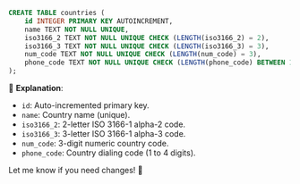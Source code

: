 ```sql
CREATE TABLE countries (
    id INTEGER PRIMARY KEY AUTOINCREMENT,
    name TEXT NOT NULL UNIQUE,
    iso3166_2 TEXT NOT NULL UNIQUE CHECK (LENGTH(iso3166_2) = 2),
    iso3166_3 TEXT NOT NULL UNIQUE CHECK (LENGTH(iso3166_3) = 3),
    num_code TEXT NOT NULL UNIQUE CHECK (LENGTH(num_code) = 3),
    phone_code TEXT NOT NULL UNIQUE CHECK (LENGTH(phone_code) BETWEEN 1 AND 4)
);
```

📌 **Explanation**:  
- `id`: Auto-incremented primary key.  
- `name`: Country name (unique).  
- `iso3166_2`: 2-letter ISO 3166-1 alpha-2 code.  
- `iso3166_3`: 3-letter ISO 3166-1 alpha-3 code.  
- `num_code`: 3-digit numeric country code.  
- `phone_code`: Country dialing code (1 to 4 digits).  

Let me know if you need changes! 🚀